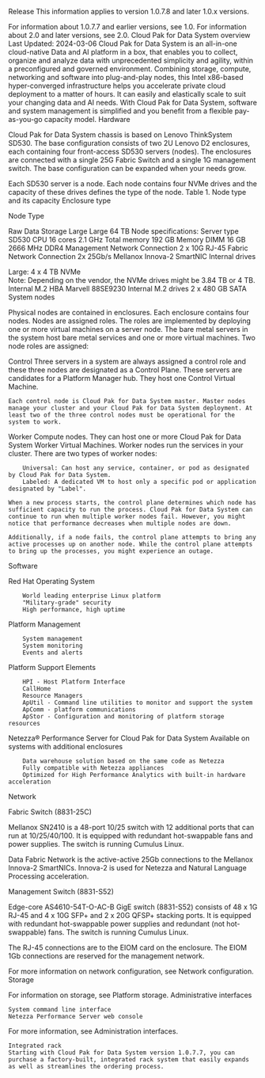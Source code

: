 Release This information applies to version 1.0.7.8 and later 1.0.x versions.

For information about 1.0.7.7 and earlier versions, see 1.0. For information about 2.0 and later versions, see 2.0.
Cloud Pak for Data System overview
Last Updated: 2024-03-06
Cloud Pak for Data System is an all-in-one cloud-native Data and AI platform in a box, that enables you to collect, organize and analyze data with unprecedented simplicity and agility, within a preconfigured and governed environment. Combining storage, compute, networking and software into plug-and-play nodes, this Intel x86-based hyper-converged infrastructure helps you accelerate private cloud deployment to a matter of hours. It can easily and elastically scale to suit your changing data and AI needs. With Cloud Pak for Data System, software and system management is simplified and you benefit from a flexible pay-as-you-go capacity model.
Hardware

Cloud Pak for Data System chassis is based on Lenovo ThinkSystem SD530. The base configuration consists of two 2U Lenovo D2 enclosures, each containing four front-access SD530 servers (nodes). The enclosures are connected with a single 25G Fabric Switch and a single 1G management switch. The base configuration can be expanded when your needs grow.

Each SD530 server is a node. Each node contains four NVMe drives and the capacity of these drives defines the type of the node.
Table 1. Node type and its capacity
Enclosure type
	
Node Type
	
Raw Data Storage
Large	Large	64 TB
Node specifications:
Server type	SD530
CPU	16 cores 2.1 GHz
Total memory	192 GB
Memory DIMM	16 GB 2666 MHz DDR4
Management Network Connection	2 x 10G RJ-45
Fabric Network Connection	2x 25Gb/s Mellanox Innova-2 SmartNIC
Internal drives	

Large: 4 x 4 TB NVMe  
Note: Depending on the vendor, the NVMe drives might be 3.84 TB or 4 TB.
Internal M.2 HBA 	Marvell 88SE9230
Internal M.2 drives 	2 x 480 GB SATA
System nodes

Physical nodes are contained in enclosures. Each enclosure contains four nodes. Nodes are assigned roles. The roles are implemented by deploying one or more virtual machines on a server node.
The bare metal servers in the system host bare metal services and one or more virtual machines. Two node roles are assigned:

Control
    Three servers in a system are always assigned a control role and these three nodes are designated as a Control Plane. These servers are candidates for a Platform Manager hub. They host one Control Virtual Machine.

    Each control node is Cloud Pak for Data System master. Master nodes manage your cluster and your Cloud Pak for Data System deployment. At least two of the three control nodes must be operational for the system to work.
Worker
    Compute nodes. They can host one or more Cloud Pak for Data System Worker Virtual Machines. Worker nodes run the services in your cluster. There are two types of worker nodes:

        Universal: Can host any service, container, or pod as designated by Cloud Pak for Data System.
        Labeled: A dedicated VM to host only a specific pod or application designated by "Label".

    When a new process starts, the control plane determines which node has sufficient capacity to run the process. Cloud Pak for Data System can continue to run when multiple worker nodes fail. However, you might notice that performance decreases when multiple nodes are down.

    Additionally, if a node fails, the control plane attempts to bring any active processes up on another node. While the control plane attempts to bring up the processes, you might experience an outage.

Software

Red Hat Operating System

        World leading enterprise Linux platform
        "Military-grade" security
        High performance, high uptime

Platform Management

        System management
        System monitoring
        Events and alerts

Platform Support Elements

        HPI - Host Platform Interface
        CallHome
        Resource Managers
        ApUtil - Command line utilities to monitor and support the system
        ApComm - platform communications
        ApStor - Configuration and monitoring of platform storage resources

Netezza® Performance Server for Cloud Pak for Data System
    Available on systems with additional enclosures

        Data warehouse solution based on the same code as Netezza
        Fully compatible with Netezza appliances
        Optimized for High Performance Analytics with built-in hardware acceleration

Network

Fabric Switch (8831-25C)

Mellanox SN2410 is a 48-port 10/25 switch with 12 additional ports that can run at 10/25/40/100. It is equipped with redundant hot-swappable fans and power supplies. The switch is running Cumulus Linux.

Data Fabric Network is the active-active 25Gb connections to the Mellanox Innova-2 SmartNICs. Innova-2 is used for Netezza and Natural Language Processing acceleration.

Management Switch (8831-S52)

Edge-core AS4610-54T-O-AC-B GigE switch (8831-S52) consists of 48 x 1G RJ-45 and 4 x 10G SFP+ and 2 x 20G QFSP+ stacking ports. It is equipped with redundant hot-swappable power supplies and redundant (not hot-swappable) fans. The switch is running Cumulus Linux.

The RJ-45 connections are to the EIOM card on the enclosure. The EIOM 1Gb connections are reserved for the management network.

For more information on network configuration, see Network configuration.
Storage

For information on storage, see Platform storage.
Administrative interfaces

    System command line interface
    Netezza Performance Server web console

For more information, see Administration interfaces.

    Integrated rack
    Starting with Cloud Pak for Data System version 1.0.7.7, you can purchase a factory-built, integrated rack system that easily expands as well as streamlines the ordering process.
